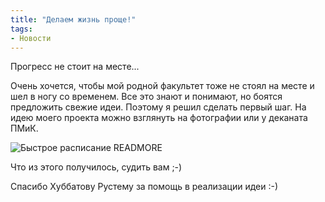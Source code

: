 ```yaml
---
title: "Делаем жизнь проще!"
tags:
- Новости
---
```


Прогресс не стоит на месте...

Очень хочется, чтобы мой родной факультет тоже не стоял на месте и шел в ногу со временем. Все это знают и понимают, но боятся предложить свежие идеи. Поэтому я решил сделать первый шаг. На идею моего проекта можно взглянуть на фотографии или у деканата ПМиК.

![Быстрое расписание](/posts/2012/02-13-delaem-zhizn-proshhe/Idea_QR1.jpeg)
READMORE

Что из этого получилось, судить вам ;-)

Спасибо Хуббатову Рустему за помощь в реализации идеи :-)
